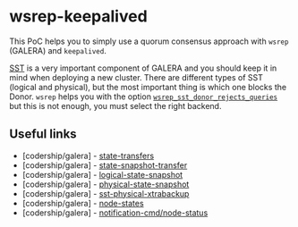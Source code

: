 # wsrep-keepalived

This PoC helps you to simply use a quorum consensus approach with `wsrep` (GALERA) and `keepalived`.

[SST](https://galeracluster.com/library/documentation/sst.html) is a very important component of GALERA and you should keep it in mind when deploying a new cluster. There are different types of SST (logical and physical), but the most important thing is which one blocks the Donor. `wsrep` helps you with the option [`wsrep_sst_donor_rejects_queries`](https://galeracluster.com/library/documentation/mysql-wsrep-options.html#wsrep-sst-donor-rejects-queries) but this is not enough, you must select the right backend.

## Useful links
 - [codership/galera] - [state-transfers](https://galeracluster.com/library/documentation/state-transfer.html)
 - [codership/galera] - [state-snapshot-transfer](https://galeracluster.com/library/documentation/sst.html)
 - [codership/galera] - [logical-state-snapshot](https://galeracluster.com/library/documentation/sst-logical.html)
 - [codership/galera] - [physical-state-snapshot](https://galeracluster.com/library/documentation/sst-physical.html) 
 - [codership/galera] - [sst-physical-xtrabackup](https://galeracluster.com/library/documentation/sst-physical.html#sst-physical-xtrabackup)
 - [codership/galera] - [node-states](https://galeracluster.com/library/documentation/node-states.html)
 - [codership/galera] - [notification-cmd/node-status](https://galeracluster.com/library/documentation/notification-cmd.html#node-status)
